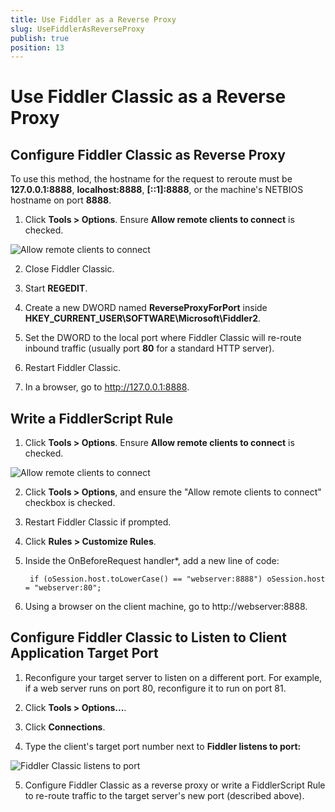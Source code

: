 ```yaml
---
title: Use Fiddler as a Reverse Proxy
slug: UseFiddlerAsReverseProxy
publish: true
position: 13
---
```


Use Fiddler Classic as a Reverse Proxy
==============================

Configure Fiddler Classic as Reverse Proxy
----------------------------------

To use this method, the hostname for the request to reroute must be  **127.0.0.1:8888**, **localhost:8888**, **[::1]:8888**, or the machine's NETBIOS hostname on port **8888**.

1. Click **Tools > Options**. Ensure **Allow remote clients to connect** is checked. 

 ![Allow remote clients to connect][1]

2. Close Fiddler Classic.

3. Start **REGEDIT**.

4. Create a new DWORD named **ReverseProxyForPort** inside **HKEY_CURRENT_USER\SOFTWARE\Microsoft\Fiddler2**.

5. Set the DWORD to the local port where Fiddler Classic will re-route inbound traffic (usually port **80** for a standard HTTP server).

6. Restart Fiddler Classic.

7. In a browser, go to http://127.0.0.1:8888.

Write a FiddlerScript Rule
--------------------------

1. Click **Tools > Options**. Ensure **Allow remote clients to connect** is checked. 

 ![Allow remote clients to connect][1]

2. Click **Tools > Options**, and ensure the "Allow remote clients to connect" checkbox is checked. 

3. Restart Fiddler Classic if prompted.

3. Click **Rules > Customize Rules**.

4. Inside the OnBeforeRequest handler*, add a new line of code:

		if (oSession.host.toLowerCase() == "webserver:8888") oSession.host = "webserver:80";

5. Using a browser on the client machine, go to http://webserver:8888.

Configure Fiddler Classic to Listen to Client Application Target Port
-------------------------------------------------------------

1. Reconfigure your target server to listen on a different port. For example, if a web server runs on port 80, reconfigure it to run on port 81.  

2. Click **Tools > Options...**.

3. Click **Connections**.

4. Type the client's target port number next to **Fiddler listens to port:**

 ![Fiddler Classic listens to port][2]

5. Configure Fiddler Classic as a reverse proxy or write a FiddlerScript Rule to re-route traffic to the target server's new port (described above).

[1]: ../../images/UseFiddlerAsReverseProxy/AllowRemoteComputersToConnect.png
[2]: ../../images/UseFiddlerAsReverseProxy/FiddlerListensOnPort.png

